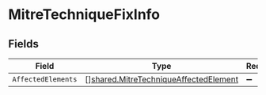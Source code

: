 # MitreTechniqueFixInfo


## Fields

| Field                                                                                          | Type                                                                                           | Required                                                                                       | Description                                                                                    |
| ---------------------------------------------------------------------------------------------- | ---------------------------------------------------------------------------------------------- | ---------------------------------------------------------------------------------------------- | ---------------------------------------------------------------------------------------------- |
| `AffectedElements`                                                                             | [][shared.MitreTechniqueAffectedElement](../../models/shared/mitretechniqueaffectedelement.md) | :heavy_minus_sign:                                                                             | N/A                                                                                            |